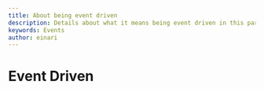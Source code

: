 ```yaml
---
title: About being event driven
description: Details about what it means being event driven in this particular project
keywords: Events
author: einari
---
```

# Event Driven